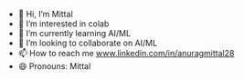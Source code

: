 - 👋 Hi, I’m Mittal
- 👀 I’m interested in colab
- 🌱 I’m currently learning AI/ML
- 💞️ I’m looking to collaborate on AI/ML
- 📫 How to reach me  www.linkedin.com/in/anuragmittal28
- 😄 Pronouns: Mittal


<!---
anuragmittal28/anuragmittal28 is a ✨ special ✨ repository because its `README.md` (this file) appears on your GitHub profile.
You can click the Preview link to take a look at your changes.
--->
